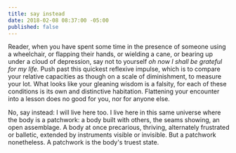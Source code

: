 ```yaml
---
title: say instead
date: 2018-02-08 08:37:00 -05:00
published: false
---
```


Reader, when you have spent some time in the presence of someone using a wheelchair, or flapping their hands, or wielding a cane, or bearing up under a cloud of depression, say not to yourself *oh now I shall be grateful for my life.* Push past this quickest reflexive impulse, which is to compare your relative capacities as though on a scale of diminishment, to measure your lot. What looks like your gleaning wisdom is a falsity, for each of these conditions is its own and distinctive habitation. Flattening your encounter into a lesson does no good for you, nor for anyone else. 

No, say instead: I will live here too. I live here in this same universe where the body is a patchwork: a body built with others, the seams showing, an open assemblage. A body at once precarious, thriving, alternately frustrated or balletic, extended by instruments visible or invisible. But a patchwork nonetheless. A patchwork is the body's truest state.